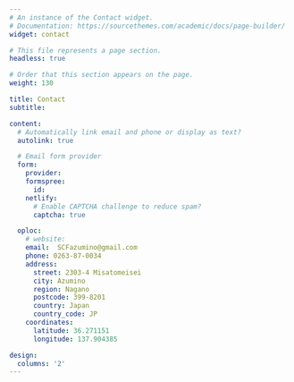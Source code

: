 ```yaml
---
# An instance of the Contact widget.
# Documentation: https://sourcethemes.com/academic/docs/page-builder/
widget: contact

# This file represents a page section.
headless: true

# Order that this section appears on the page.
weight: 130

title: Contact
subtitle:

content:
  # Automatically link email and phone or display as text?
  autolink: true

  # Email form provider
  form:
    provider:
    formspree:
      id:
    netlify:
      # Enable CAPTCHA challenge to reduce spam?
      captcha: true

  oploc:
    # website:
    email:  SCFazumino@gmail.com
    phone: 0263-87-0034
    address:
      street: 2303-4 Misatomeisei
      city: Azumino
      region: Nagano
      postcode: 399-8201
      country: Japan
      country_code: JP
    coordinates:
      latitude: 36.271151
      longitude: 137.904385

design:
  columns: '2'
---
```

